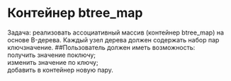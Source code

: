 # Контейнер btree_map
Задача: реализовать ассоциативный массив (контейнер btree_map) на
основе B-дерева. Каждый узел дерева должен содержать набор пар ключзначение. 
##Пользователь должен иметь возможность:    
получить значение поключу;    
изменить значение по ключу;    
добавить в контейнер новую пару.
